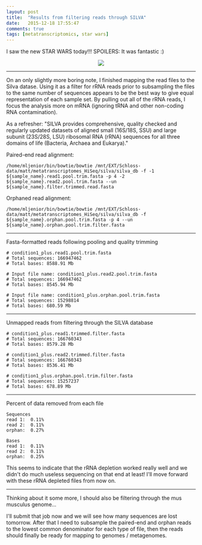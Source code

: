 ```yaml
---
layout: post
title:  "Results from filtering reads through SILVA"
date:   2015-12-18 17:55:47
comments: true
tags: [metatranscriptomics, star wars]
---
```


I saw the new STAR WARS today!!!  SPOILERS:  It was fantastic :)

<div style="text-align:center"><img src ="http://www.rawstory.com/wp-content/uploads/2015/10/star-wars-800x430.jpg" /></div>

---------------------------------------

On an only slightly more boring note, I finished mapping the read files to the Silva datase.  Using it as a filter for rRNA reads 
prior to subsampling the files to the same number of sequences appears to be the best way to give equal representation of each 
sample set.  By pulling out all of the rRNA reads, I focus the analysis more on mRNA (ignoring tRNA and other non-coding 
RNA contamination).

As a refresher:  "SILVA provides comprehensive, quality checked and regularly updated datasets of aligned small (16S/18S, SSU) 
and large subunit (23S/28S, LSU) ribosomal RNA (rRNA) sequences for all three domains of life (Bacteria, Archaea and Eukarya)."


Paired-end read alignment:

	/home/mljenior/bin/bowtie/bowtie /mnt/EXT/Schloss-data/matt/metatranscriptomes_HiSeq/silva/silva_db -f -1 ${sample_name}.read1.pool.trim.fasta -p 4 -2 ${sample_name}.read2.pool.trim.fasta --un ${sample_name}.filter.trimmed.read.fasta
	
Orphaned read alignment:

	/home/mljenior/bin/bowtie/bowtie /mnt/EXT/Schloss-data/matt/metatranscriptomes_HiSeq/silva/silva_db -f ${sample_name}.orphan.pool.trim.fasta -p 4 --un ${sample_name}.orphan.pool.trim.filter.fasta


---------------------------------------

Fasta-formatted reads following pooling and quality trimming

	# condition1_plus.read1.pool.trim.fasta
	# Total sequences: 166947462
	# Total bases: 8588.91 Mb

	# Input file name: condition1_plus.read2.pool.trim.fasta
	# Total sequences: 166947462
	# Total bases: 8545.94 Mb

	# Input file name: condition1_plus.orphan.pool.trim.fasta
	# Total sequences: 15298814
	# Total bases: 680.59 Mb


---------------------------------------

Unmapped reads from filtering through the SILVA database

	# condition1_plus.read1.trimmed.filter.fasta
	# Total sequences: 166760343
	# Total bases: 8579.28 Mb
	
	# condition1_plus.read2.trimmed.filter.fasta
	# Total sequences: 166760343
	# Total bases: 8536.41 Mb

	# condition1_plus.orphan.pool.trim.filter.fasta
	# Total sequences: 15257237
	# Total bases: 678.89 Mb


---------------------------------------

Percent of data removed from each file

	Sequences
	read 1:  0.11%
	read 2:  0.11%
	orphan:  0.27%

	Bases
	read 1:  0.11%
	read 2:  0.11%
	orphan:  0.25%

This seems to indicate that the rRNA depletion worked really well and we didn't do much useless sequencing on that 
end at least!  I'll move forward with these rRNA depleted files from now on.

---------------------------------------


Thinking about it some more, I should also be filtering through the mus musculus genome...

I'll submit that job now and we will see how many sequences are lost tomorrow.  After that 
I need to subsample the paired-end and orphan reads to the lowest common denominator for each 
type of file, then the reads should finally be ready for mapping to genomes / metagenomes.
